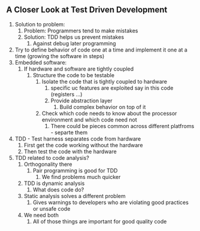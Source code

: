 ## A Closer Look at Test Driven Development ##
1. Solution to problem:
	1. Problem: Programmers tend to make mistakes
	2. Solution: TDD helps us prevent mistakes
		1. Against debug later programming
2. Try to define behavior of code one at a time and implement it one at a time (growing the software in steps)
3. Embedded software:
	1. If hardware and software are tightly coupled
		1. Structure the code to be testable
			1. Isolate the code that is tightly coupled to hardware
				1. specific uc features are exploited say in this code (registers ...)
				2. Provide abstraction layer
					1. Build complex behavior on top of it
			2. Check which code needs to know about the processor environment and which code need not
				1. There could be pieces common across different platfroms - separte them
4. TDD - Test harness separates code from hardware
	1. First get the code working without the hardware
	2. Then test the code with the hardware
5. TDD related to code analysis?
	1. Orthogonality there
		1. Pair programming is good for TDD
			1. We find problems much quicker
	2. TDD is dynamic analysis
		1. What does code do?
	3. Static analysis solves a different problem
		1. Gives warnings to developers who are violating good practices or unsafe code
	4. We need both
		1. All of those things are important for good quality code 